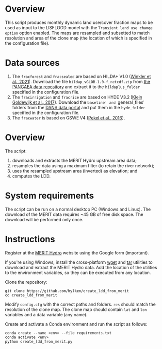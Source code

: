 # Overview

This script produces monthly dynamic land use/cover fraction maps to be used as input to the LISFLOOD model with the `Transient land use change option` option enabled. The maps are resampled and subsetted to match resolution and area of the clone map (the location of which is specified in the configuration file). 

# Data sources

1. The `fracforest` and `fracsealed` are based on HILDA+ V1.0 ([Winkler et al., 2021](https://doi.org/10.1038/s41467-021-22702-2)). Download the file `hildap_vGLOB-1.0-f_netcdf.zip` from [the PANGAEA data repository](https://doi.org/10.1594/PANGAEA.921846) and extract it to the `hildaplus_folder` specified in the configuration file.
1. The `fracirrigation` and `fracrice` are based on HYDE V3.2 ([Klein Goldewijk et al., 2017](https://doi.org/10.5194/essd-9-927-2017)). Download the `baseline' and `general_files' folders from the [DANS data portal](https://doi.org/10.17026/dans-25g-gez3) and put them in the `hyde_folder` specified in the configuration file.
1. The `fracwater` is based on GSWE V4 ([Pekel et al., 2016](https://doi.org/10.1038/nature20584)).


# Overview


The script:
1. downloads and extracts the MERIT Hydro upstream area data;
1. resamples the data using a maximum filter (to retain the river network);
1. uses the resampled upstream area (inverted) as elevation; and
1. computes the LDD.

# System requirements

The script can be run on a normal desktop PC (Windows and Linux). The download of the MERIT data requires ~45 GB of free disk space. The download will be performed only once.

# Instructions

Register at the [MERIT Hydro](http://hydro.iis.u-tokyo.ac.jp/~yamadai/MERIT_Hydro/) website using the Google form (important).

If you're using Windows, install the cross-platform [wget](http://gnuwin32.sourceforge.net/packages/wget.htm) and [tar](http://gnuwin32.sourceforge.net/packages/gtar.htm) utilities to download and extract the MERIT Hydro data. Add the location of the utilities to the environment variables, so they can be executed from any location.

Clone the repository:
```
git clone https://github.com/hylken/create_ldd_from_merit
cd create_ldd_from_merit
```
Modify `config.cfg` with the correct paths and folders. `res` should match the resolution of the clone map. The clone map should contain `lat` and `lon` variables and a data variable (any name).

Create and activate a Conda environment and run the script as follows:
```
conda create --name <env> --file requirements.txt
conda activate <env>
python create_ldd_from_merit.py
```

